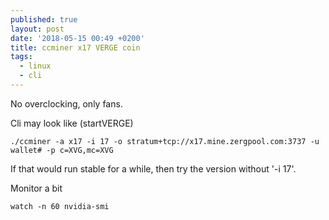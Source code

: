 ```yaml
---
published: true
layout: post
date: '2018-05-15 00:49 +0200'
title: ccminer x17 VERGE coin
tags:
  - linux
  - cli
---
```

No overclocking, only fans.

Cli may look like (startVERGE)

	./ccminer -a x17 -i 17 -o stratum+tcp://x17.mine.zergpool.com:3737 -u wallet# -p c=XVG,mc=XVG
    
If that would run stable for a while, then try the version without '-i 17'.

Monitor a bit

	watch -n 60 nvidia-smi

	
